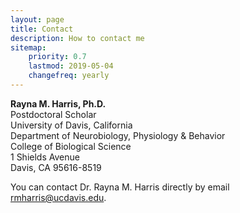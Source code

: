 ```yaml
---
layout: page
title: Contact
description: How to contact me
sitemap:
    priority: 0.7
    lastmod: 2019-05-04
    changefreq: yearly
---
```


**Rayna M. Harris, Ph.D.**    
Postdoctoral Scholar  
University of Davis, California  
Department of Neurobiology, Physiology & Behavior  
College of Biological Science  
1 Shields Avenue  
Davis, CA 95616-8519  

You can contact Dr. Rayna M. Harris directly by email [rmharris@ucdavis.edu](rmharris@ucdavis.edu).